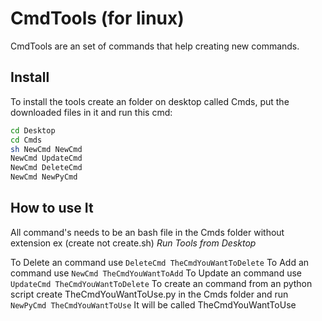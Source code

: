 # CmdTools (for linux)
CmdTools are an set of commands that help creating new commands.
## Install
To install the tools create an folder on desktop called Cmds, put the downloaded files in it and run this cmd:

```bash
cd Desktop
cd Cmds
sh NewCmd NewCmd
NewCmd UpdateCmd
NewCmd DeleteCmd
NewCmd NewPyCmd

```
## How to use It

All command's needs to be an bash file in the Cmds folder without extension ex (create not create.sh)
*Run Tools from Desktop*

To Delete an command use
`DeleteCmd TheCmdYouWantToDelete`
To Add an command use
`NewCmd TheCmdYouWantToAdd`
To Update an command use
`UpdateCmd TheCmdYouWantToDelete`
To create an command from an python script create TheCmdYouWantToUse.py in the Cmds folder and run
`NewPyCmd TheCmdYouWantToUse`
It will be called TheCmdYouWantToUse
